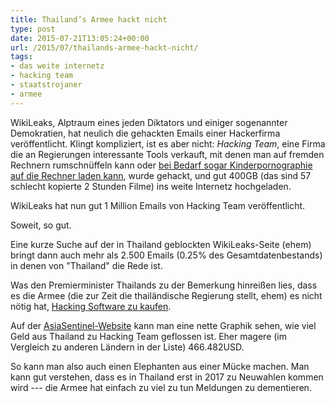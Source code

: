 ```yaml
---
title: Thailand’s Armee hackt nicht
type: post
date: 2015-07-21T13:05:24+00:00
url: /2015/07/thailands-armee-hackt-nicht/
tags:
- das weite internetz
- hacking team
- staatstrojaner
- armee
---
```


WikiLeaks, Alptraum eines jeden Diktators und einiger sogenannter Demokratien, hat neulich die gehackten Emails einer Hackerfirma veröffentlicht. Klingt kompliziert, ist es aber nicht: _Hacking Team_, eine Firma die an Regierungen interessante Tools verkauft, mit denen man auf fremden Rechnern rumschnüffeln kann oder [bei Bedarf sogar Kinderpornographie auf die Rechner laden kann][1], wurde gehackt, und gut 400GB (das sind 57 schlecht kopierte 2 Stunden Filme) ins weite Internetz hochgeladen.

WikiLeaks hat nun gut 1 Million Emails von Hacking Team veröffentlicht.

Soweit, so gut.

Eine kurze Suche auf der in Thailand geblockten WikiLeaks-Seite (ehem) bringt dann auch mehr als 2.500 Emails (0.25% des Gesamtdatenbestands) in denen von "Thailand" die Rede ist.

Was den Premierminister Thailands zu der Bemerkung hinreißen lies, dass es die Armee (die zur Zeit die thailändische Regierung stellt, ehem) es nicht nötig hat, [Hacking Software zu kaufen][2].

Auf der [AsiaSentinel-Website][3] kann man eine nette Graphik sehen, wie viel Geld aus Thailand zu Hacking Team geflossen ist. Eher magere (im Vergleich zu anderen Ländern in der Liste) 466.482USD.

So kann man also auch einen Elephanten aus einer Mücke machen. Man kann gut verstehen, dass es in Thailand erst in 2017 zu Neuwahlen kommen wird --- die Armee hat einfach zu viel zu tun Meldungen zu dementieren.

[1]: https://cdn.arstechnica.net/wp-content/uploads/2015/07/hacking-team-code.png
[2]: http://www.nationmultimedia.com/politics/PM-denies-WikiLeaks-claim-30264912.html
[3]: http://www.asiasentinel.com/society/asia-governments-spy-citizens/
